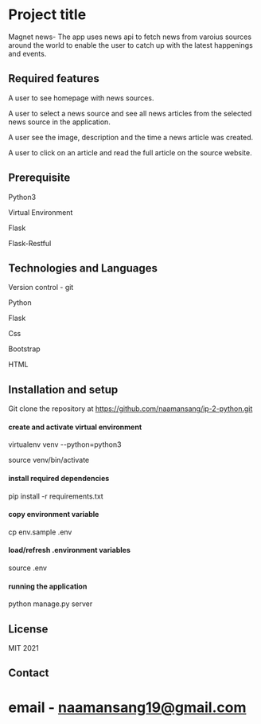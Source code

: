 # Project title

Magnet news- The app uses news api to fetch news from varoius sources around the world to enable the user to catch up with the latest happenings and events.

## Required features

A user to see homepage with news sources.


A user to select a news source and see all news articles from the selected news source in the application.


A user  see the image, description and the time a news article was created.


A user to click on an article and read the full article on the source website.

## Prerequisite

Python3

Virtual Environment

Flask

Flask-Restful

## Technologies and Languages

Version control - git 

Python 

Flask

Css 

Bootstrap

HTML

## Installation and setup

Git clone the repository at https://github.com/naamansang/ip-2-python.git

#### create and activate virtual environment

virtualenv venv --python=python3

source venv/bin/activate

#### install required dependencies

pip install -r requirements.txt

#### copy environment variable

cp env.sample .env

#### load/refresh .environment variables

source .env

#### running the application

python manage.py server

## License

MIT 2021

## Contact

# email - naamansang19@gmail.com

